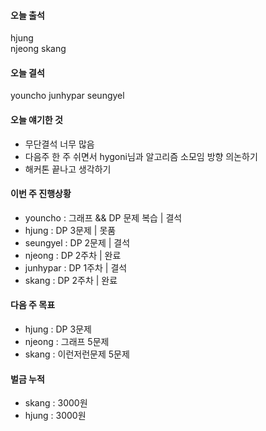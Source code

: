 #### 오늘 출석
hjung  
njeong
skang

#### 오늘 결석
youncho
junhypar
seungyel

#### 오늘 얘기한 것
- 무단결석 너무 많음
- 다음주 한 주 쉬면서 hygoni님과 알고리즘 소모임 방향 의논하기
- 해커톤 끝나고 생각하기

#### 이번 주 진행상황 
* youncho : 그래프 && DP 문제 복습 | 결석
* hjung : DP 3문제 | 못품
* seungyel : DP 2문제 | 결석
* njeong : DP 2주차 | 완료
* junhypar : DP 1주차 | 결석
* skang : DP 2주차 | 완료

#### 다음 주 목표
* hjung : DP 3문제
* njeong : 그래프 5문제 
* skang : 이런저런문제 5문제

#### 벌금 누적
* skang : 3000원
* hjung : 3000원
